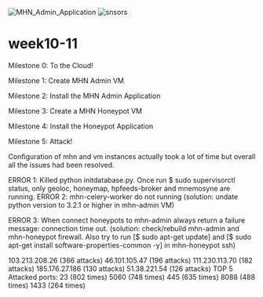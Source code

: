 ![MHN_Admin_Application](https://user-images.githubusercontent.com/78439538/116151062-262ffa00-a6b2-11eb-9f28-3751967fc29e.gif)
![snsors](https://user-images.githubusercontent.com/78439538/116151068-28925400-a6b2-11eb-9ee1-d9a35f2965ef.png)
# week10-11


Milestone 0: To the Cloud!

Milestone 1: Create MHN Admin VM

Milestone 2: Install the MHN Admin Application

Milestone 3: Create a MHN Honeypot VM

Milestone 4: Install the Honeypot Application

Milestone 5: Attack!

Configuration of mhn and vm instances actually took a lot of time but overall all the issues had been resolved.

ERROR 1: Killed python initdatabase.py. Once run $ sudo supervisorctl status, only geoloc, honeymap, hpfeeds-broker and mnemosyne are running.
ERROR 2: mhn-celery-worker do not running (solution: undate python version to 3.2.1 or higher in mhn-admin VM)

ERROR 3: When connect honeypots to mhn-admin always return a failure message: connection time out. (solution: check/rebuild mhn-admin and mhn-honeypot firewall. Also try to run [$ sudo apt-get update] and [$ sudo apt-get install software-properties-common -y] in mhn-honeypot ssh)


103.213.208.26 (366 attacks)
46.101.105.47 (196 attacks)
111.230.113.70 (182 attacks)
185.176.27.186 (130 attacks)
51.38.221.54 (126 attacks)
TOP 5 Attacked ports:
23 (802 times)
5060 (748 times)
445 (635 times)
8088 (488 times)
1433 (264 times)
